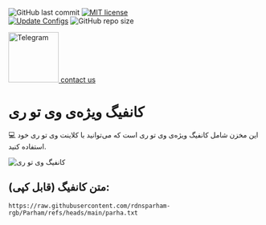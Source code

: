 ![GitHub last commit](https://img.shields.io/github/last-commit/rdnsparham-rgb/Parham.svg) 
[![MIT license](https://img.shields.io/badge/License-MIT-blue.svg)](https://lbesson.mit-license.org/)  
[![Update Configs](https://github.com/rdnsparham-rgb/Parham/actions/workflows/main.yml/badge.svg)](https://github.com/rdnsparham-rgb/Parham/actions/workflows/main.yml) 
![GitHub repo size](https://img.shields.io/github/repo-size/rdnsparham-rgb/Parham)  

<a href="https://t.me/+IOG0nSifAV03ZmY0" target="_blank">
  <img src="https://cdn-icons-png.flaticon.com/512/2111/2111646.png" alt="Telegram" width="100" height="100"> contact us
</a>

# کانفیگ ویژه‌ی وی تو ری
💻 این مخزن شامل کانفیگ ویژه‌ی وی تو ری است که می‌توانید با کلاینت وی تو ری خود استفاده کنید.

![کانفیگ وی تو ری](https://share.google/r7b37FqdAgH1mQq6U)

## متن کانفیگ (قابل کپی):

```text
https://raw.githubusercontent.com/rdnsparham-rgb/Parham/refs/heads/main/parha.txt
